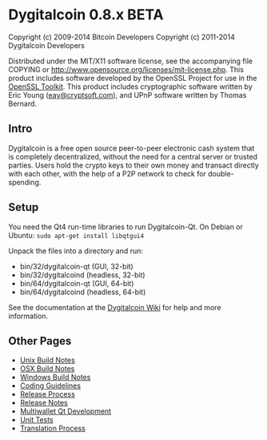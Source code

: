 Dygitalcoin 0.8.x BETA
====================

Copyright (c) 2009-2014 Bitcoin Developers
Copyright (c) 2011-2014 Dygitalcoin Developers

Distributed under the MIT/X11 software license, see the accompanying
file COPYING or http://www.opensource.org/licenses/mit-license.php.
This product includes software developed by the OpenSSL Project for use in the [OpenSSL Toolkit](http://www.openssl.org/). This product includes
cryptographic software written by Eric Young ([eay@cryptsoft.com](mailto:eay@cryptsoft.com)), and UPnP software written by Thomas Bernard.


Intro
---------------------
Dygitalcoin is a free open source peer-to-peer electronic cash system that is
completely decentralized, without the need for a central server or trusted
parties.  Users hold the crypto keys to their own money and transact directly
with each other, with the help of a P2P network to check for double-spending.


Setup
---------------------
You need the Qt4 run-time libraries to run Dygitalcoin-Qt. On Debian or Ubuntu:
	`sudo apt-get install libqtgui4`

Unpack the files into a directory and run:

- bin/32/dygitalcoin-qt (GUI, 32-bit)
- bin/32/dygitalcoind (headless, 32-bit)
- bin/64/dygitalcoin-qt (GUI, 64-bit)
- bin/64/dygitalcoind (headless, 64-bit)

See the documentation at the [Dygitalcoin Wiki](http://dygitalcoin.info)
for help and more information.


Other Pages
---------------------
- [Unix Build Notes](build-unix.md)
- [OSX Build Notes](build-osx.md)
- [Windows Build Notes](build-msw.md)
- [Coding Guidelines](coding.md)
- [Release Process](release-process.md)
- [Release Notes](release-notes.md)
- [Multiwallet Qt Development](multiwallet-qt.md)
- [Unit Tests](unit-tests.md)
- [Translation Process](translation_process.md)
